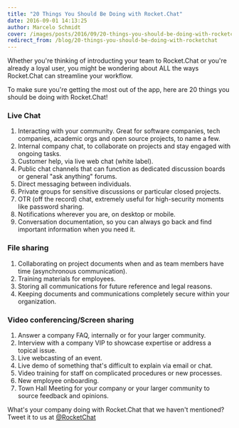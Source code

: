 ```yaml
---
title: "20 Things You Should Be Doing with Rocket.Chat"
date: 2016-09-01 14:13:25
author: Marcelo Schmidt
cover: /images/posts/2016/09/20-things-you-should-be-doing-with-rocketchat/technology-791029_1280.jpg
redirect_from: /blog/20-things-you-should-be-doing-with-rocketchat
---
```


Whether you're thinking of introducting your team to Rocket.Chat or you're already a loyal user, you might be wondering about ALL the ways Rocket.Chat can streamline your workflow.

To make sure you're getting the most out of the app, here are 20 things you should be doing with Rocket.Chat!

### Live Chat

1.  Interacting with your community. Great for software companies, tech companies, academic orgs and open source projects, to name a few.
2.  Internal company chat, to collaborate on projects and stay engaged with ongoing tasks.
3.  Customer help, via live web chat (white label).
4.  Public chat channels that can function as dedicated discussion boards or general "ask anything" forums.
5.  Direct messaging between individuals.
6.  Private groups for sensitive discussions or particular closed projects.
7.  OTR (off the record) chat, extremely useful for high-security moments like password sharing.
8.  Notifications wherever you are, on desktop or mobile.
9.  Conversation documentation, so you can always go back and find important information when you need it.

### File sharing

1.  Collaborating on project documents when and as team members have time (asynchronous communication).
2.  Training materials for employees.
3.  Storing all communications for future reference and legal reasons.
4.  Keeping documents and communications completely secure within your organization.

### Video conferencing/Screen sharing

1.  Answer a company FAQ, internally or for your larger community.
2.  Interview with a company VIP to showcase expertise or address a topical issue.
3.  Live webcasting of an event.
4.  Live demo of something that's difficult to explain via email or chat.
5.  Video training for staff on complicated procedures or new processes.
6.  New employee onboarding.
7.  Town Hall Meeting for your company or your larger community to source feedback and opinions.

What's your company doing with Rocket.Chat that we haven't mentioned? Tweet it to us at [@RocketChat](https://twitter.com/rocketchat?lang=en)
